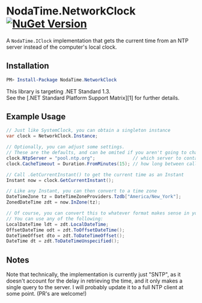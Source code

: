 NodaTime.NetworkClock  [![NuGet Version](https://img.shields.io/nuget/v/NodaTime.NetworkClock.svg?style=flat)](https://www.nuget.org/packages/NodaTime.NetworkClock/) 
=====================

A `NodaTime.IClock` implementation that gets the current time from an NTP server instead of the computer's local clock.

## Installation

```powershell
PM> Install-Package NodaTime.NetworkClock
```

This library is targeting .NET Standard 1.3.  
See the [.NET Standard Platform Support Matrix][1] for further details.

## Example Usage

```csharp
// Just like SystemClock, you can obtain a singleton instance
var clock = NetworkClock.Instance;

// Optionally, you can adjust some settings.
// These are the defaults, and can be omited if you aren't going to change them.
clock.NtpServer = "pool.ntp.org";              // which server to contact
clock.CacheTimeout = Duration.FromMinutes(15); // how long between calls to the server

// Call .GetCurrentInstant() to get the current time as an Instant
Instant now = clock.GetCurrentInstant();

// Like any Instant, you can then convert to a time zone
DateTimeZone tz = DateTimeZoneProviders.Tzdb["America/New_York"];
ZonedDateTime zdt = now.InZone(tz);

// Of course, you can convert this to whatever format makes sense in your application.
// You can use any of the following:
LocalDateTime ldt = zdt.LocalDateTime;
OffsetDateTime odt = zdt.ToOffsetDateTime();
DateTimeOffset dto = zdt.ToDateTimeOffset();
DateTime dt = zdt.ToDateTimeUnspecified();
```

## Notes

Note that technically, the implementation is currently just "SNTP", as it doesn't account for the delay in retrieving the time, and it only makes a single query to the server.   I will probably update it to a full NTP client at some point.  (PR's are welcome!)
